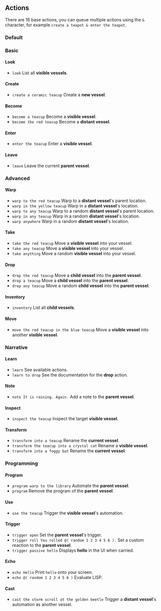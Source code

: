 ## Actions

There are 16 base actions, you can queue multiple actions using the `&` character, for example `create a teapot & enter the teapot`.

### Default

### Basic

#### Look

-   `look` List all **visible vessels**.

#### Create

-   `create a ceramic teacup` Create a **new vessel**.

#### Become

-   `become a teacup` Become a **visible vessel**.
-   `become the red teacup` Become a **distant vessel**.

#### Enter

-   `enter the teacup` Enter a **visible vessel**.

#### Leave

-   `leave` Leave the current **parent vessel**.

### Advanced

#### Warp

-   `warp to the red teacup` Warp to a **distant vessel**'s parent location.
-   `warp in the yellow teacup` Warp in a **distant vessel**'s location.
-   `warp to any teacup` Warp to a random **distant vessel**'s parent location.
-   `warp in any teacup` Warp in a random **distant vessel**'s location.
-   `warp anywhere` Warp in a random **distant vessel**'s location.

#### Take

-   `take the red teacup` Move a **visible vessel** into your vessel.
-   `take any teacup` Move a **visible vessel** into your vessel.
-   `take anything` Move a random **visible vessel** into your vessel.

#### Drop

-   `drop the red teacup` Move a **child vessel** into the **parent vessel**.
-   `drop a teacup` Move a **child vessel** into the **parent vessel**.
-   `drop any teacup` Move a random **child vessel** into the **parent vessel**.

#### Inventory

-   `inventory` List all **child vessels**.

#### Move

-   `move the red teacup in the blue teacup` Move a **visible vessel** into another **visible vessel**.

### Narrative

#### Learn

-   `learn` See available actions.
-   `learn to drop` See the documentation for the **drop** action.

#### Note

-   `note It is raining. Again.` Add a note to the **parent vessel**.

#### Inspect

-   `inspect the teacup` Inspect the target **visible vessel**.

#### Transform

-   `transform into a teacup` Rename the **current vessel**.
-   `transform the teacup into a crystal cat` Rename a **visible vessel**.
-   `transform into a foggy bat` Rename the **current vessel**.

### Programming

#### Program

-   `program warp to the library` Automate the **parent vessel**.
-   `program` Remove the program of the **parent vessel**.

#### Use

-   `use the teacup` Trigger the **visible vessel**'s automation.

#### Trigger

-   `trigger open` Set the **parent vessel**'s trigger.
-   `trigger roll You rolled @( random 1 2 3 4 5 6 ).` Set a custom reaction to the **parent vessel**.
-   `trigger passive hello` Displays **hello** in the UI when carried.

#### Echo

-   `echo Hello` Print `hello` onto your screen.
-   `echo @( random 1 2 3 4 5 6 )` Evaluate LISP.

#### Cast

-   `cast the storm scroll at the golden beetle` Trigger a **distant vessel**'s automation as another vessel.
